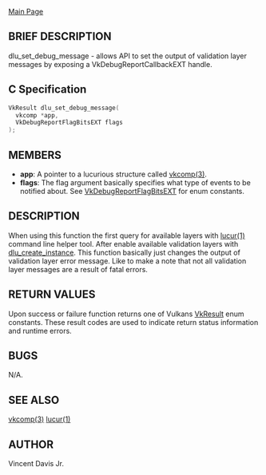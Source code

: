 <a href="https://easyip2023.github.io/lucurious-docs/" class="button">Main Page</a>

## BRIEF DESCRIPTION

dlu_set_debug_message - allows API to set the output of validation layer messages by exposing a VkDebugReportCallbackEXT handle. 

## C Specification

```c
VkResult dlu_set_debug_message(
  vkcomp *app,
  VkDebugReportFlagBitsEXT flags
);
```

## MEMBERS

* **app**: A pointer to a lucurious structure called [vkcomp(3)](https://easyip2023.github.io/lucurious-docs/structs/vkcomp/vkcomp).
* **flags**: The flag argument basically specifies what type of events to be notified about. See [VkDebugReportFlagBitsEXT](https://khronos.org/registry/vulkan/specs/1.2-extensions/man/html/VkDebugReportFlagBitsEXT.html)
for enum constants.

## DESCRIPTION

When using this function the first query for available layers with [lucur(1)](https://easyip2023.github.io/lucurious-docs/cmd/lucur) command line helper tool. After enable available validation layers with
[dlu_create_instance](https://easyip2023.github.io/lucurious-docs/structs/vkcomp/dlu_create_instance). This function basically just changes the output of validation layer error message.
Like to make a note that not all validation layer messages are a result of fatal errors.

## RETURN VALUES

Upon success or failure function returns one of Vulkans [VkResult](https://www.khronos.org/registry/vulkan/specs/1.1-extensions/man/html/VkResult.html)
enum constants. These result codes are used to indicate return status information and runtime errors.

## BUGS

N/A.

## SEE ALSO

[vkcomp(3)](https://easyip2023.github.io/lucurious-docs/structs/vkcomp/vkcomp)
[lucur(1)](https://easyip2023.github.io/lucurious-docs/cmd/lucur)

## AUTHOR

Vincent Davis Jr.